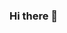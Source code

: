 ### Hi there 👋

<!--
**WilliamZYR/WilliamZYR** is a ✨ _special_ ✨ repository because its `README.md` (this file) appears on your GitHub profile.

Here are some ideas to get you started:

🌱 Hi, I am William! I am currently an undergraduate student in University of Waterloo, Studying Computer Science and Finance.

I have strong interests in capital market and computer technology. I believe the combination of these two fields will lead to more effective financial services.

Besides, I also enjoy programming very much. I like the feeling of creating things!

In my leisure time, I enjoy reading, watching movies, and playing badminton!
